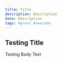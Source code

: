 ```yaml
---
title: Title
description: Description
date: Description
tags: #great #awesome
---
```


## Testing Title

Testing Body Text
